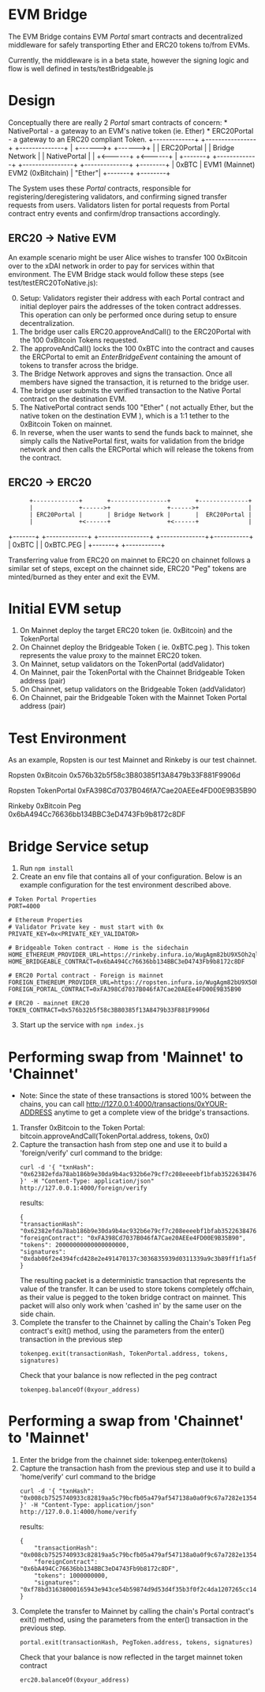# EVM Bridge

The EVM Bridge contains EVM *Portal* smart contracts and decentralized middleware for safely transporting Ether and ERC20 tokens to/from EVMs.

Currently, the middleware is in a beta state, however the signing logic and flow is well defined in tests/testBridgeable.js

# Design

Conceptually there are really 2 *Portal* smart contracts of concern:
    * NativePortal - a gateway to an EVM's native token (ie. Ether)
    * ERC20Portal - a gateway to an ERC20 compliant Token.
          +-------------+       +----------------+       +--------------+
          |             +------>+                +------>+              |
          | ERC20Portal |       | Bridge Network |       | NativePortal |
          |             +<------+                +<------+              |
+-------+ +-------------+       +----------------+       +--------------+ +--------+
| 0xBTC |  EVM1 (Mainnet)                               EVM2 (0xBitchain) | "Ether"|
+-------+                                                                 +--------+

The System uses these *Portal* contracts, responsible for registering/deregistering validators, and confirming signed transfer requests from users. Validators listen for portal requests from Portal contract entry events and confirm/drop transactions accordingly.

## ERC20 -> Native EVM
An example scenario might be user Alice wishes to transfer 100 0xBitcoin over to the xDAI network in order to pay for services within that environment. The EVM Bridge stack would follow these steps (see test/testERC20ToNative.js):

0. Setup: Validators register their address with each Portal contract and initial deployer pairs the addresses of the token contract addresses. This operation can only be performed once during setup to ensure decentralization.
1. The bridge user calls ERC20.approveAndCall() to the ERC20Portal with the 100 0xBitcoin Tokens requested.
2. The approveAndCall() locks the 100 0xBTC into the contract and causes the ERCPortal to emit an *EnterBridgeEvent* containing the amount of tokens to transfer across the bridge.
3. The Bridge Network approves and signs the transaction. Once all members have signed the transaction, it is returned to the bridge user.
4. The bridge user submits the verified transaction to the Native Portal contract on the destination EVM.
5. The NativePortal contract sends 100 "Ether" ( not actually Ether, but the native token on the destination EVM ), which is a 1:1 tether to the 0xBitcoin Token on mainnet.
6. In reverse, when the user wants to send the funds back to mainnet, she simply calls the NativePortal first, waits for validation from the bridge network and then calls the ERCPortal which will release the tokens from the contract.

## ERC20 -> ERC20

          +-------------+       +----------------+       +--------------+
          |             +------>+                +------>+              |
          | ERC20Portal |       | Bridge Network |       |  ERC20Portal |
          |             +<------+                +<------+              |
+-------+ +-------------+       +----------------+       +--------------++-----------+
| 0xBTC |                                                                | 0xBTC.PEG |
+-------+                                                                +-----------+

Transferring value from ERC20 on mainnet to ERC20 on chainnet follows a similar set of steps, except on the chainnet side, ERC20 "Peg" tokens are minted/burned as they enter and exit the EVM.

# Initial EVM setup

1. On Mainnet deploy the target ERC20 token (ie. 0xBitcoin) and the TokenPortal
2. On Chainnet deploy the Bridgeable Token ( ie. 0xBTC.peg ). This token represents the value proxy to the mainnet ERC20 token.
3. On Mainnet, setup validators on the TokenPortal (addValidator)
4. On Mainnet, pair the TokenPortal with the Chainnet Bridgeable Token address (pair)
5. On Chainnet, setup validators on the Bridgeable Token (addValidator)
6. On Chainnet, pair the Bridgeable Token with the Mainnet Token Portal address (pair)

# Test Environment

As an example, Ropsten is our test Mainnet and Rinkeby is our test chainnet.

Ropsten 0xBitcoin
0x576b32b5f58c3B80385f13A8479b33F881F9906d

Ropsten TokenPortal
0xFA398Cd7037B046fA7Cae20AEEe4FD00E9B35B90

Rinkeby 0xBitcoin Peg
0x6bA494Cc76636bb134BBC3eD4743Fb9b8172c8DF

# Bridge Service setup

1. Run `npm install`
2. Create an env file that contains all of your configuration. Below is an example configuration for the test environment described above.
```
# Token Portal Properties
PORT=4000

# Ethereum Properties
# Validator Private key - must start with 0x
PRIVATE_KEY=0x<PRIVATE_KEY_VALIDATOR>

# Bridgeable Token contract - Home is the sidechain
HOME_ETHEREUM_PROVIDER_URL=https://rinkeby.infura.io/WugAgm82bU9X5Oh2qltc 
HOME_BRIDGEABLE_CONTRACT=0x6bA494Cc76636bb134BBC3eD4743Fb9b8172c8DF

# ERC20 Portal contract - Foreign is mainnet
FOREIGN_ETHEREUM_PROVIDER_URL=https://ropsten.infura.io/WugAgm82bU9X5Oh2qltc 
FOREIGN_PORTAL_CONTRACT=0xFA398Cd7037B046fA7Cae20AEEe4FD00E9B35B90

# ERC20 - mainnet ERC20
TOKEN_CONTRACT=0x576b32b5f58c3B80385f13A8479b33F881F9906d
```
3. Start up the service with `npm index.js`

# Performing swap from 'Mainnet' to 'Chainnet'

* Note: Since the state of these transactions is stored 100% between the chains, you can call http://127.0.0.1:4000/transactions/0xYOUR-ADDRESS anytime to get a complete view of the bridge's transactions.

1. Transfer 0xBitcoin to the Token Portal: bitcoin.approveAndCall(TokenPortal.address, tokens, 0x0)
2. Capture the transaction hash from step one and use it to build a 'foreign/verify' curl command to the bridge:
    ```
    curl -d '{ "txnHash": "0x62382efda78ab186b9e30da9b4ac932b6e79cf7c208eeeebf1bfab3522638476" }' -H "Content-Type: application/json" http://127.0.0.1:4000/foreign/verify
    ```
    results:
    ```
    {
    "transactionHash": "0x62382efda78ab186b9e30da9b4ac932b6e79cf7c208eeeebf1bfab3522638476",
    "foreignContract": "0xFA398Cd7037B046fA7Cae20AEEe4FD00E9B35B90",
    "tokens": 20000000000000000000,
    "signatures": "0xdab06f2e4394fcd428e2e491470137c3036835939d0311339a9c3b89ff1f1a5f0539d26d4216fb0cb98fc8951086142c7a0823f80d018f2232dfb857657068e61c"
    }
    ```
    The resulting packet is a deterministic transaction that represents the value of the transfer. It can be used to store tokens completely offchain, as their value is pegged to the token bridge contract on mainnet. This packet will also only work when 'cashed in' by the same user on the side chain.
3. Complete the transfer to the Chainnet by calling the Chain's Token Peg contract's exit() method, using the parameters from the enter() transaction in the previous step
    ```
    tokenpeg.exit(transactionHash, TokenPortal.address, tokens, signatures)
    ```
    Check that your balance is now reflected in the peg contract
    ```
    tokenpeg.balanceOf(0xyour_address)
    ```

# Performing a swap from 'Chainnet' to 'Mainnet'
1. Enter the bridge from the chainnet side: tokenpeg.enter(tokens)
2. Capture the transaction hash from the previous step and use it to build a 'home/verify' curl command to the bridge
    ```
    curl -d '{ "txnHash": "0x008cb7525740933c82819aa5c79bcfb05a479af547138a0a0f9c67a7282e1354" }' -H "Content-Type: application/json" http://127.0.0.1:4000/home/verify
    
    ```
    results:
    ```
    {
        "transactionHash": "0x008cb7525740933c82819aa5c79bcfb05a479af547138a0a0f9c67a7282e1354",
        "foreignContract": "0x6bA494Cc76636bb134BBC3eD4743Fb9b8172c8DF",
        "tokens": 1000000000,
        "signatures": "0xf78bd31638000165943e943ce54b59874d9d53d4f35b3f0f2c4da1207265cc142ff2c84a8f72be983f4e6e3c00a3ebe0113f8953319d9f392c7d51f72197b0bd1b"
    }
    ```
3. Complete the transfer to Mainnet by calling the chain's Portal contract's exit() method, using the parameters from the enter() transaction in the previous step.
    ```
    portal.exit(transactionHash, PegToken.address, tokens, signatures)
    ```
    Check that your balance is now reflected in the target mainnet token contract
    ```
    erc20.balanceOf(0xyour_address)
    ```
